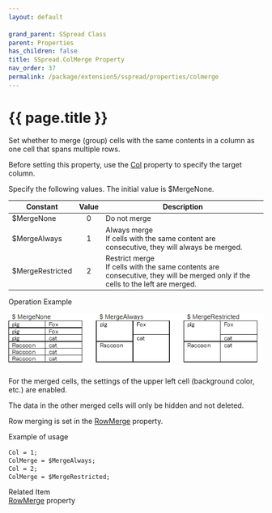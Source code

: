 ```yaml
---
layout: default

grand_parent: SSpread Class
parent: Properties
has_children: false
title: SSpread.ColMerge Property
nav_order: 37
permalink: /package/extension5/sspread/properties/colmerge
---
```

# {{ page.title }}

Set whether to merge (group) cells with the same contents in a column as one cell that spans multiple rows.

Before setting this property, use the <a href="/package/extension5/sspread/properties/col">Col</a> property to specify the target column.

Specify the following values. The initial value is $MergeNone.

| Constant         | Value | Description                                                                                                                        |
|------------------|:-----:|------------------------------------------------------------------------------------------------------------------------------------|
| $MergeNone       |   0   | Do not merge                                                                                                                       |
| $MergeAlways     |   1   | Always merge <br> If cells with the same content are consecutive, they will always be merged.                                      |
| $MergeRestricted |   2   | Restrict merge <br> If cells with the same contents are consecutive, they will be merged only if the cells to the left are merged. |

Operation Example

<a href="/img/package/Ext5-SSpread-ColMerge.PNG" target="_blank">
<img src="/img/package/Ext5-SSpread-ColMerge.PNG" alt="login image">
</a>

For the merged cells, the settings of the upper left cell (background color, etc.) are enabled.

The data in the other merged cells will only be hidden and not deleted.

Row merging is set in the <a href="/package/extension5/sspread/properties/rowmerge">RowMerge</a> property.

Example of usage<br>
```
Col = 1;
ColMerge = $MergeAlways;
Col = 2;
ColMerge = $MergeRestricted;
```

Related Item<br>
<a href="/package/extension5/sspread/properties/rowmerge">RowMerge</a> property